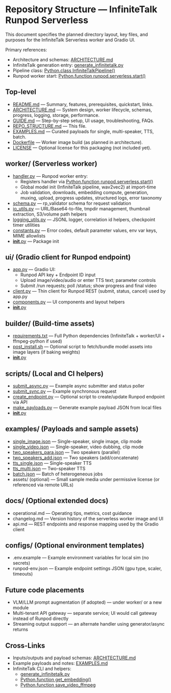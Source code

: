 # Repository Structure — InfiniteTalk Runpod Serverless

This document specifies the planned directory layout, key files, and purposes for the InfiniteTalk Serverless worker and Gradio UI.

Primary references:
- Architecture and schemas: [ARCHITECTURE.md](InfiniteTalk_Runpod_Serverless/ARCHITECTURE.md)
- InfiniteTalk generation entry: [generate_infinitetalk.py](InfiniteTalk-main/generate_infinitetalk.py)
- Pipeline class: [Python.class InfiniteTalkPipeline()](InfiniteTalk-main/wan/multitalk.py:108)
- Runpod worker start: [Python.function runpod.serverless.start()](runpod-python-main/runpod/serverless/__init__.py:136)


## Top-level

- [README.md](InfiniteTalk_Runpod_Serverless/README.md) — Summary, features, prerequisites, quickstart, links.
- [ARCHITECTURE.md](InfiniteTalk_Runpod_Serverless/ARCHITECTURE.md) — System design, worker lifecycle, schemas, progress, logging, storage, performance.
- [GUIDE.md](InfiniteTalk_Runpod_Serverless/GUIDE.md) — Step-by-step setup, UI usage, troubleshooting, FAQs.
- [REPO_STRUCTURE.md](InfiniteTalk_Runpod_Serverless/REPO_STRUCTURE.md) — This file.
- [EXAMPLES.md](InfiniteTalk_Runpod_Serverless/EXAMPLES.md) — Curated payloads for single, multi-speaker, TTS, batch.
- [Dockerfile](InfiniteTalk_Runpod_Serverless/Dockerfile) — Worker image build (as planned in architecture).
- [LICENSE](InfiniteTalk_Runpod_Serverless/LICENSE) — Optional license for this packaging (not included yet).


## worker/ (Serverless worker)

- [handler.py](InfiniteTalk_Runpod_Serverless/worker/handler.py) — Runpod worker entry:
  - Registers handler via [Python.function runpod.serverless.start()](runpod-python-main/runpod/serverless/__init__.py:136)
  - Global model init (InfiniteTalk pipeline, wav2vec2) at import-time
  - Job validation, downloads, embedding compute, generation, muxing, upload, progress updates, structured logs, error taxonomy
- [schema.py](InfiniteTalk_Runpod_Serverless/worker/schema.py) — rp_validator schema for request validation
- [io_utils.py](InfiniteTalk_Runpod_Serverless/worker/io_utils.py) — URL/Base64-to-file, tmpdir management, thumbnail extraction, S3/volume path helpers
- [logging_utils.py](InfiniteTalk_Runpod_Serverless/worker/logging_utils.py) — JSONL logger, correlation id helpers, checkpoint timer utilities
- [constants.py](InfiniteTalk_Runpod_Serverless/worker/constants.py) — Error codes, default parameter values, env var keys, MIME allowlists
- [__init__.py](InfiniteTalk_Runpod_Serverless/worker/__init__.py) — Package init


## ui/ (Gradio client for Runpod endpoint)

- [app.py](InfiniteTalk_Runpod_Serverless/ui/app.py) — Gradio UI:
  - Runpod API key + Endpoint ID input
  - Upload image/video/audio or enter TTS text; parameter controls
  - Submit /run requests; poll /status; show progress and final video
- [client.py](InfiniteTalk_Runpod_Serverless/ui/client.py) — Thin client for Runpod REST (submit, status, cancel) used by app.py
- [components.py](InfiniteTalk_Runpod_Serverless/ui/components.py) — UI components and layout helpers
- [__init__.py](InfiniteTalk_Runpod_Serverless/ui/__init__.py)


## builder/ (Build-time assets)

- [requirements.txt](InfiniteTalk_Runpod_Serverless/builder/requirements.txt) — Full Python dependencies (InfiniteTalk + worker/UI + ffmpeg-python if used)
- [post_install.sh](InfiniteTalk_Runpod_Serverless/builder/post_install.sh) — Optional script to fetch/bundle model assets into image layers (if baking weights)
- [__init__.py](InfiniteTalk_Runpod_Serverless/builder/__init__.py)


## scripts/ (Local and CI helpers)

- [submit_async.py](InfiniteTalk_Runpod_Serverless/scripts/submit_async.py) — Example async submitter and status poller
- [submit_sync.py](InfiniteTalk_Runpod_Serverless/scripts/submit_sync.py) — Example synchronous request
- [create_endpoint.py](InfiniteTalk_Runpod_Serverless/scripts/create_endpoint.py) — Optional script to create/update Runpod endpoint via API
- [make_payloads.py](InfiniteTalk_Runpod_Serverless/scripts/make_payloads.py) — Generate example payload JSON from local files
- [__init__.py](InfiniteTalk_Runpod_Serverless/scripts/__init__.py)


## examples/ (Payloads and sample assets)

- [single_image.json](InfiniteTalk_Runpod_Serverless/examples/single_image.json) — Single-speaker, single image, clip mode
- [single_video.json](InfiniteTalk_Runpod_Serverless/examples/single_video.json) — Single-speaker, video dubbing, clip mode
- [two_speakers_para.json](InfiniteTalk_Runpod_Serverless/examples/two_speakers_para.json) — Two speakers (parallel)
- [two_speakers_add.json](InfiniteTalk_Runpod_Serverless/examples/two_speakers_add.json) — Two speakers (add/concatenate)
- [tts_single.json](InfiniteTalk_Runpod_Serverless/examples/tts_single.json) — Single-speaker TTS
- [tts_multi.json](InfiniteTalk_Runpod_Serverless/examples/tts_multi.json) — Two-speaker TTS
- [batch.json](InfiniteTalk_Runpod_Serverless/examples/batch.json) — Batch of heterogeneous jobs
- assets/ (optional) — Small sample media under permissive license (or referenced via remote URLs)


## docs/ (Optional extended docs)

- operational.md — Operating tips, metrics, cost guidance
- changelog.md — Version history of the serverless worker image and UI
- api.md — REST endpoints and response mapping used by the Gradio client


## configs/ (Optional environment templates)

- .env.example — Example environment variables for local sim (no secrets)
- runpod-env.json — Example endpoint settings JSON (gpu type, scaler, timeouts)


## Future code placements

- VLM/LLM prompt augmentation (if adopted) — under worker/ or a new module
- Multi-tenant API gateway — separate service; UI would call gateway instead of Runpod directly
- Streaming output support — an alternate handler using generator/async returns


## Cross-Links

- Inputs/outputs and payload schemas: [ARCHITECTURE.md](InfiniteTalk_Runpod_Serverless/ARCHITECTURE.md)
- Example payloads and notes: [EXAMPLES.md](InfiniteTalk_Runpod_Serverless/EXAMPLES.md)
- InfiniteTalk CLI and helpers:
  - [generate_infinitetalk.py](InfiniteTalk-main/generate_infinitetalk.py)
  - [Python.function get_embedding()](InfiniteTalk-main/generate_infinitetalk.py:323)
  - [Python.function save_video_ffmpeg](InfiniteTalk-main/wan/utils/multitalk_utils.py:1)
